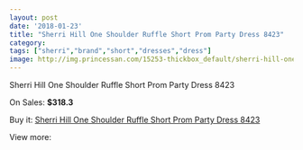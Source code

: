 ```yaml
---
layout: post
date: '2018-01-23'
title: "Sherri Hill One Shoulder Ruffle Short Prom Party Dress 8423"
category: 
tags: ["sherri","brand","short","dresses","dress"]
image: http://img.princessan.com/15253-thickbox_default/sherri-hill-one-shoulder-ruffle-short-prom-party-dress-8423.jpg
---
```

Sherri Hill One Shoulder Ruffle Short Prom Party Dress 8423

On Sales: **$318.3**
<a href="https://www.princessan.com/en/7102-sherri-hill-one-shoulder-ruffle-short-prom-party-dress-8423.html"><amp-img layout="responsive" width="600" height="600" src="//img.princessan.com/15253-thickbox_default/sherri-hill-one-shoulder-ruffle-short-prom-party-dress-8423.jpg" alt="Sherri Hill One Shoulder Ruffle Short Prom Party Dress 8423 0" /></a>
<a href="https://www.princessan.com/en/7102-sherri-hill-one-shoulder-ruffle-short-prom-party-dress-8423.html"><amp-img layout="responsive" width="600" height="600" src="//img.princessan.com/15256-thickbox_default/sherri-hill-one-shoulder-ruffle-short-prom-party-dress-8423.jpg" alt="Sherri Hill One Shoulder Ruffle Short Prom Party Dress 8423 1" /></a>
<a href="https://www.princessan.com/en/7102-sherri-hill-one-shoulder-ruffle-short-prom-party-dress-8423.html"><amp-img layout="responsive" width="600" height="600" src="//img.princessan.com/15255-thickbox_default/sherri-hill-one-shoulder-ruffle-short-prom-party-dress-8423.jpg" alt="Sherri Hill One Shoulder Ruffle Short Prom Party Dress 8423 2" /></a>
<a href="https://www.princessan.com/en/7102-sherri-hill-one-shoulder-ruffle-short-prom-party-dress-8423.html"><amp-img layout="responsive" width="600" height="600" src="//img.princessan.com/15254-thickbox_default/sherri-hill-one-shoulder-ruffle-short-prom-party-dress-8423.jpg" alt="Sherri Hill One Shoulder Ruffle Short Prom Party Dress 8423 3" /></a>

Buy it: [Sherri Hill One Shoulder Ruffle Short Prom Party Dress 8423](https://www.princessan.com/en/7102-sherri-hill-one-shoulder-ruffle-short-prom-party-dress-8423.html "Sherri Hill One Shoulder Ruffle Short Prom Party Dress 8423")

View more: [](https://www.princessan.com/en/- "")